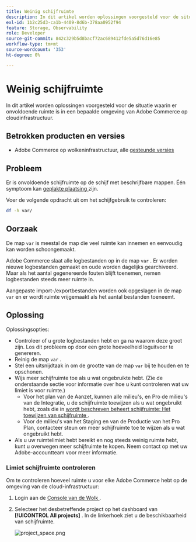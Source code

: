 ```yaml
---
title: Weinig schijfruimte
description: In dit artikel worden oplossingen voorgesteld voor de situatie waarin er onvoldoende ruimte is in een bepaalde omgeving van Adobe Commerce op cloudinfrastructuur.
exl-id: 1b2c25d3-ca1b-4409-8d6b-378aa0952f94
feature: Storage, Observability
role: Developer
source-git-commit: 842c329b5d8bacf72ac689412fde5a5d76d16e85
workflow-type: tm+mt
source-wordcount: '353'
ht-degree: 0%

---
```


# Weinig schijfruimte

In dit artikel worden oplossingen voorgesteld voor de situatie waarin er onvoldoende ruimte is in een bepaalde omgeving van Adobe Commerce op cloudinfrastructuur.

## Betrokken producten en versies

* Adobe Commerce op wolkeninfrastructuur, alle [ gesteunde versies ](https://magento.com/sites/default/files/magento-software-lifecycle-policy.pdf)

## Probleem

Er is onvoldoende schijfruimte op de schijf met beschrijfbare mappen. Één symptoom kan [ geplakte plaatsing ](https://experienceleague.adobe.com/nl/docs/experience-cloud-kcs/kbarticles/ka-26878) zijn.

Voer de volgende opdracht uit om het schijfgebruik te controleren:

```bash
df -h var/
```

## Oorzaak

De map `var` is meestal de map die veel ruimte kan innemen en eenvoudig kan worden schoongemaakt.

Adobe Commerce slaat alle logbestanden op in de map `var` . Er worden nieuwe logbestanden gemaakt en oude worden dagelijks gearchiveerd. Maar als het aantal gegenereerde fouten blijft toenemen, nemen logbestanden steeds meer ruimte in.

Aangepaste import-/exportbestanden worden ook opgeslagen in de map `var` en er wordt ruimte vrijgemaakt als het aantal bestanden toeneemt.

## Oplossing

Oplossingsopties:

* Controleer of u grote logbestanden hebt en ga na waarom deze groot zijn. Los dit probleem op door een grote hoeveelheid loguitvoer te genereren.
* Reinig de map `var` .
* Stel een uitsnijdtaak in om de grootte van de map `var` bij te houden en te opschonen.
* Wijs meer schijfruimte toe als u wat ongebruikte hebt. (Zie de onderstaande sectie voor informatie over hoe u kunt controleren wat uw limiet is voor ruimte.)
   * Voor het plan van de Aanzet, kunnen alle milieu&#39;s, en Pro de milieu&#39;s van de Integratie, u de schijfruimte toewijzen als u wat ongebruikt hebt, zoals die in [ wordt beschreven beheert schijfruimte: Het toewijzen van schijfruimte ](https://experienceleague.adobe.com/nl/docs/commerce-cloud-service/user-guide/develop/storage/manage-disk-space#application-disk-space).
   * Voor de milieu&#39;s van het Staging en van de Productie van het Pro Plan, contacteer steun om meer schijfruimte toe te wijzen als u wat ongebruikt hebt.
* Als u uw ruimtelimiet hebt bereikt en nog steeds weinig ruimte hebt, kunt u overwegen meer schijfruimte te kopen. Neem contact op met uw Adobe-accountteam voor meer informatie.

### Limiet schijfruimte controleren

Om te controleren hoeveel ruimte u voor elke Adobe Commerce hebt op de omgeving van de cloud-infrastructuur:

1. Login aan de [ Console van de Wolk ](https://console.adobecommerce.com).
1. Selecteer het desbetreffende project op het dashboard van **[!UICONTROL All projects]** . In de linkerhoek ziet u de beschikbaarheid van schijfruimte.

   ![ project_space.png ](/help/troubleshooting/miscellaneous/assets/project_space.png)
